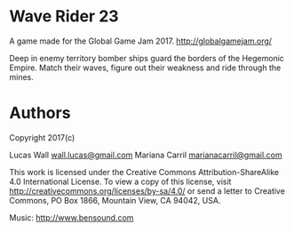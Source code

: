 # Wave Rider 23 #

A game made for the Global Game Jam 2017. http://globalgamejam.org/


Deep in enemy territory bomber ships guard the borders of the Hegemonic Empire. Match their waves, figure out their weakness and ride through the mines.


# Authors

Copyright 2017(c)

Lucas Wall <wall.lucas@gmail.com>
Mariana Carril <marianacarril@gmail.com>

This work is licensed under the Creative Commons Attribution-ShareAlike 4.0 International License. To view a copy of this license, visit http://creativecommons.org/licenses/by-sa/4.0/ or send a letter to Creative Commons, PO Box 1866, Mountain View, CA 94042, USA.

Music: http://www.bensound.com

